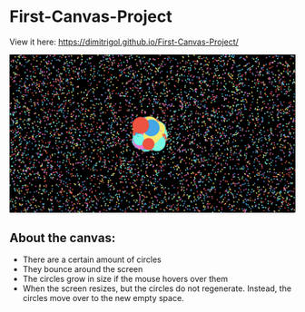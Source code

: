 # First-Canvas-Project

View it here: https://dimitrigol.github.io/First-Canvas-Project/

![project image](Circle-Screenshot.png "Title")

## About the canvas:
* There are a certain amount of circles
* They bounce around the screen
* The circles grow in size if the mouse hovers over them
* When the screen resizes, but the circles do not regenerate. Instead, the circles move over to the new empty space.

